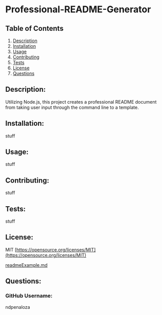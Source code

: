 # Professional-README-Generator

## Table of Contents
  1.  [Description](#Description)
  2.  [Installation](#Installation)
  3.  [Usage](#Usage)
  4.  [Contributing](#Contributing)
  5.  [Tests](#Tests)
  6.  [License](#License)
  7.  [Questions](#Questions)

## Description: 
Utilizing Node.js, this project creates a professional README document from taking user input through the command line to a template. 

## Installation:
stuff

## Usage:
stuff

## Contributing:
stuff

## Tests:
stuff

## License:
MIT
[https://opensource.org/licenses/MIT](https://opensource.org/licenses/MIT)

[readmeExample.md](./assets/readmeExample.md)

## Questions:
### GitHub Username:
ndpenaloza
